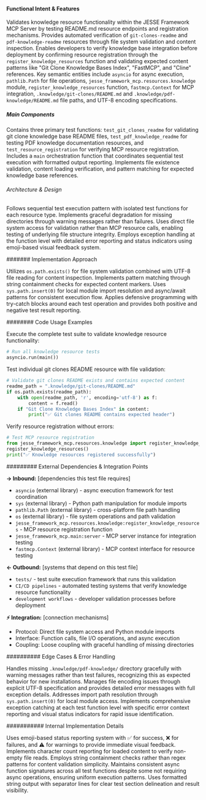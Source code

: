 <!-- CACHE_METADATA_START -->
<!-- Source File: {PROJECT_ROOT}/jesse-framework-mcp/tests/test_new_resources.py -->
<!-- Cached On: 2025-07-04T00:14:50.214328 -->
<!-- Source Modified: 2025-07-01T08:59:29.265995 -->
<!-- Cache Version: 1.0 -->
<!-- CACHE_METADATA_END -->

#### Functional Intent & Features

Validates knowledge resource functionality within the JESSE Framework MCP Server by testing README.md resource endpoints and registration mechanisms. Provides automated verification of `git-clones-readme` and `pdf-knowledge-readme` resources through file system validation and content inspection. Enables developers to verify knowledge base integration before deployment by confirming resource registration through the `register_knowledge_resources` function and validating expected content patterns like "Git Clone Knowledge Bases Index", "FastMCP", and "Cline" references. Key semantic entities include `asyncio` for async execution, `pathlib.Path` for file operations, `jesse_framework_mcp.resources.knowledge` module, `register_knowledge_resources` function, `fastmcp.Context` for MCP integration, `.knowledge/git-clones/README.md` and `.knowledge/pdf-knowledge/README.md` file paths, and UTF-8 encoding specifications.

##### Main Components

Contains three primary test functions: `test_git_clones_readme` for validating git clone knowledge base README files, `test_pdf_knowledge_readme` for testing PDF knowledge documentation resources, and `test_resource_registration` for verifying MCP resource registration. Includes a `main` orchestration function that coordinates sequential test execution with formatted output reporting. Implements file existence validation, content loading verification, and pattern matching for expected knowledge base references.

###### Architecture & Design

Follows sequential test execution pattern with isolated test functions for each resource type. Implements graceful degradation for missing directories through warning messages rather than failures. Uses direct file system access for validation rather than MCP resource calls, enabling testing of underlying file structure integrity. Employs exception handling at the function level with detailed error reporting and status indicators using emoji-based visual feedback system.

####### Implementation Approach

Utilizes `os.path.exists()` for file system validation combined with UTF-8 file reading for content inspection. Implements pattern matching through string containment checks for expected content markers. Uses `sys.path.insert(0)` for local module import resolution and async/await patterns for consistent execution flow. Applies defensive programming with try-catch blocks around each test operation and provides both positive and negative test result reporting.

######## Code Usage Examples

Execute the complete test suite to validate knowledge resource functionality:

```python
# Run all knowledge resource tests
asyncio.run(main())
```

Test individual git clones README resource with file validation:

```python
# Validate git clones README exists and contains expected content
readme_path = ".knowledge/git-clones/README.md"
if os.path.exists(readme_path):
    with open(readme_path, 'r', encoding='utf-8') as f:
        content = f.read()
    if "Git Clone Knowledge Bases Index" in content:
        print("✅ Git clones README contains expected header")
```

Verify resource registration without errors:

```python
# Test MCP resource registration
from jesse_framework_mcp.resources.knowledge import register_knowledge_resources
register_knowledge_resources()
print("✅ Knowledge resources registered successfully")
```

######### External Dependencies & Integration Points

**→ Inbound:** [dependencies this test file requires]
- `asyncio` (external library) - async execution framework for test coordination
- `sys` (external library) - Python path manipulation for module imports
- `pathlib.Path` (external library) - cross-platform file path handling
- `os` (external library) - file system operations and path validation
- `jesse_framework_mcp.resources.knowledge:register_knowledge_resources` - MCP resource registration function
- `jesse_framework_mcp.main:server` - MCP server instance for integration testing
- `fastmcp.Context` (external library) - MCP context interface for resource testing

**← Outbound:** [systems that depend on this test file]
- `tests/` - test suite execution framework that runs this validation
- `CI/CD pipelines` - automated testing systems that verify knowledge resource functionality
- `development workflows` - developer validation processes before deployment

**⚡ Integration:** [connection mechanisms]
- Protocol: Direct file system access and Python module imports
- Interface: Function calls, file I/O operations, and async execution
- Coupling: Loose coupling with graceful handling of missing directories

########## Edge Cases & Error Handling

Handles missing `.knowledge/pdf-knowledge/` directory gracefully with warning messages rather than test failures, recognizing this as expected behavior for new installations. Manages file encoding issues through explicit UTF-8 specification and provides detailed error messages with full exception details. Addresses import path resolution through `sys.path.insert(0)` for local module access. Implements comprehensive exception catching at each test function level with specific error context reporting and visual status indicators for rapid issue identification.

########### Internal Implementation Details

Uses emoji-based status reporting system with ✅ for success, ❌ for failures, and ⚠️ for warnings to provide immediate visual feedback. Implements character count reporting for loaded content to verify non-empty file reads. Employs string containment checks rather than regex patterns for content validation simplicity. Maintains consistent async function signatures across all test functions despite some not requiring async operations, ensuring uniform execution patterns. Uses formatted string output with separator lines for clear test section delineation and result visibility.